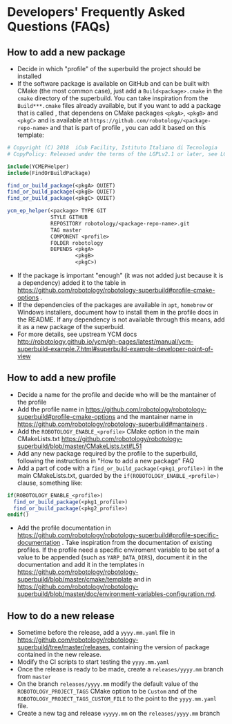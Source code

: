 Developers' Frequently Asked Questions (FAQs)
===========================================

##  How to add a new package 
* Decide in which "profile" of the superbuild the project should be installed 
* If the software package is available on GitHub and can be built with CMake (the most common case), just add a `Build<package>.cmake` in  the `cmake` directory of the superbuild. You can take inspiration from the `Build***.cmake` files already available, but if you want to add a package that is called <package>, that dependens on CMake packages `<pkgA>`, `<pkgB>` and `<pkgC>` and is available at `https://github.com/robotology/<package-repo-name>` and that is part of profile <profile>, you can add it based on this template:
~~~cmake
# Copyright (C) 2018  iCub Facility, Istituto Italiano di Tecnologia
# CopyPolicy: Released under the terms of the LGPLv2.1 or later, see LGPL.TXT

include(YCMEPHelper)
include(FindOrBuildPackage)

find_or_build_package(<pkgA> QUIET)
find_or_build_package(<pkgB> QUIET)
find_or_build_package(<pkgC> QUIET)

ycm_ep_helper(<package> TYPE GIT
              STYLE GITHUB
              REPOSITORY robotology/<package-repo-name>.git
              TAG master
              COMPONENT <profile>
              FOLDER robotology
              DEPENDS <pkgA>
                      <pkgB>
                      <pkgC>)
~~~
* If the package is important "enough" (it was not added just because it is a dependency) added it to the table in https://github.com/robotology/robotology-superbuild#profile-cmake-options .
* If the dependencies of the packages are available in `apt`, `homebrew` or Windows installers, document how to install them in the profile docs in the README. If any dependency is not available through this means, add it as a new package of the superbuid.
* For more details, see  upstream YCM docs http://robotology.github.io/ycm/gh-pages/latest/manual/ycm-superbuild-example.7.html#superbuild-example-developer-point-of-view

## How to add a new profile 
* Decide a name for the profile and decide who will be the mantainer of the profile 
* Add the profile name in https://github.com/robotology/robotology-superbuild#profile-cmake-options and the mantainer name in https://github.com/robotology/robotology-superbuild#mantainers . 
* Add the `ROBOTOLOGY_ENABLE_<profile>` CMake option in the main CMakeLists.txt https://github.com/robotology/robotology-superbuild/blob/master/CMakeLists.txt#L51 
* Add any new package required by the profile to the superbuild, following the instructions in "How to add a new package" FAQ
* Add a part of code with a `find_or_build_package(<pkg1_profile>)`  in the main CMakeLists.txt, guarded by the `if(ROBOTOLOGY_ENABLE_<profile>)` clause, something like: 
~~~cmake
if(ROBOTOLOGY_ENABLE_<profile>)
  find_or_build_package(<pkg1_profile>)
  find_or_build_package(<pkg2_profile>)
endif()
~~~
* Add the profile documentation in https://github.com/robotology/robotology-superbuild#profile-specific-documentation . Take inspiration from the documentation of existing profiles. If the profile need a specific enviroment variable to be set of a value to be appended (such as `YARP_DATA_DIRS`), document it in the documentation and add it in the templates in https://github.com/robotology/robotology-superbuild/blob/master/cmake/template and in https://github.com/robotology/robotology-superbuild/blob/master/doc/environment-variables-configuration.md. 

## How to do a new release
* Sometime before the release, add a `yyyy.mm.yaml` file in https://github.com/robotology/robotology-superbuild/tree/master/releases, containing the version of package contained in the new release.
* Modify the CI scripts to start testing the `yyyy.mm.yaml` 
* Once the release is ready to be made, create a `releases/yyyy.mm` branch from `master`
* On the branch `releases/yyyy.mm` modify the default value of the `ROBOTOLOGY_PROJECT_TAGS` CMake option to be `Custom` and of the `ROBOTOLOGY_PROJECT_TAGS_CUSTOM_FILE` to the point to the `yyyy.mm.yaml` file.
* Create a new tag and release `vyyyy.mm` on the  `releases/yyyy.mm` branch
